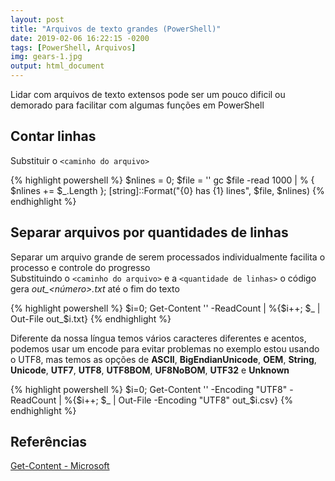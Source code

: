 ```yaml
---
layout: post
title: "Arquivos de texto grandes (PowerShell)"
date: 2019-02-06 16:22:15 -0200
tags: [PowerShell, Arquivos]
img: gears-1.jpg
output: html_document
---
```




Lidar com arquivos de texto extensos pode ser um pouco dificil ou demorado para facilitar com algumas funções em PowerShell

## Contar linhas

Substituir o `<caminho do arquivo>`


{% highlight powershell %}
$nlines = 0;
$file = '<caminho do arquivo>'
gc $file -read 1000 | % { $nlines += $_.Length };
[string]::Format("{0} has {1} lines", $file, $nlines)
{% endhighlight %}

## Separar arquivos por quantidades de linhas

Separar um arquivo grande de serem processados individualmente facilita o processo e controle do progresso  
Substituindo o `<caminho do arquivo>` e a `<quantidade de linhas>` o código gera *out_<número>.txt* até o fim do texto


{% highlight powershell %}
$i=0; Get-Content '<caminho do arquivo>' -ReadCount <quantidade de linhas> | %{$i++; $_ | Out-File out_$i.txt}
{% endhighlight %}

Diferente da nossa língua temos vários caracteres diferentes e acentos, podemos usar um encode para evitar problemas no exemplo estou usando o UTF8, mas temos as opções de **ASCII**, **BigEndianUnicode**, **OEM**, **String**, **Unicode**, **UTF7**, **UTF8**, **UTF8BOM**, **UF8NoBOM**, **UTF32** e **Unknown**


{% highlight powershell %}
$i=0; Get-Content '<caminho do arquivo>' -Encoding "UTF8" -ReadCount <quantidade de linhas> | %{$i++; $_ | Out-File -Encoding "UTF8" out_$i.csv}
{% endhighlight %}

## Referências 

[Get-Content - Microsoft](https://docs.microsoft.com/en-us/powershell/module/microsoft.powershell.management/get-content)
